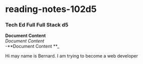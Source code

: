 # reading-notes-102d5
### Tech Ed Full  Full Stack d5  

**Document Content**   
*Document Content*    
-**Document Content **_   



Hi may name is Bernard.  I am trying to become a web developer



